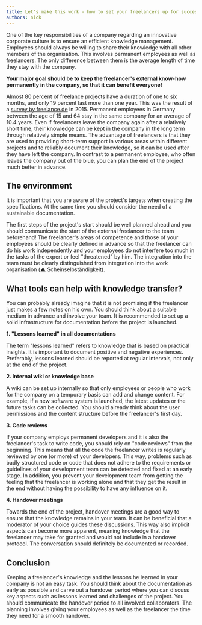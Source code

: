 ```yaml
---
title: Let's make this work - how to set your freelancers up for success!
authors: nick
---
```


One of the key responsibilities of a company regarding an innovative corporate culture is to ensure an efficient knowledge management. Employees should always be willing to share their knowledge with all other members of the organisation. This involves permanent employees as well as freelancers. The only difference between them is the average length of time they stay with the company.

<!--truncate-->

**Your major goal should be to keep the freelancer's external know-how permanently in the company, so that it can benefit everyone!**

Almost 80 percent of freelance projects have a duration of one to six months, and only 19 percent last more than one year. This was the result of a [survey by freelance.de](https://www.freelance.de/blog/durchschnittliche-projektdauer/) in 2015. Permanent employees in Germany between the age of 15 and 64 stay in the same company for an average of 10.4 years. Even if freelancers leave the company again after a relatively short time, their knowledge can be kept in the company in the long term through relatively simple means. The advantage of freelancers is that they are used to providing short-term support in various areas within different projects and to reliably document their knowledge, so it can be used after they have left the company. In contrast to a permanent employee, who often leaves the company out of the blue, you can plan the end of the project much better in advance.

## The environment

It is important that you are aware of the project's targets when creating the specifications. At the same time you should consider the need of a sustainable documentation.

The first steps of the project's start should be well planned ahead and you should communicate the start of the external freelancer to the team beforehand! The freelancer's areas of competence and those of your employees should be clearly defined in advance so that the freelancer can do his work independently and your employees do not interfere too much in the tasks of the expert or feel "threatened" by him. The integration into the team must be clearly distinguished from integration into the work organisation (⚠️ Scheinselbständigkeit).

## What tools can help with knowledge transfer?

You can probably already imagine that it is not promising if the freelancer just makes a few notes on his own. You should think about a suitable medium in advance and involve your team. It is recommended to set up a solid infrastructure for documentation before the project is launched.

**1. "Lessons learned" in all documentations**

The term "lessons learned" refers to knowledge that is based on practical insights. It is important to document positive and negative experiences. Preferably, lessons learned should be reported at regular intervals, not only at the end of the project.

**2. Internal wiki or knowledge base**

A wiki can be set up internally so that only employees or people who work for the company on a temporary basis can add and change content. For example, if a new software system is launched, the latest updates or the future tasks can be collected. You should already think about the user permissions and the content structure before the freelancer's first day.

**3. Code reviews**

If your company employs permanent developers and it is also the freelancer's task to write code, you should rely on "code reviews" from the beginning. This means that all the code the freelancer writes is regularly reviewed by one (or more) of your developers. This way, problems such as badly structured code or code that does not adhere to the requirements or guidelines of your development team can be detected and fixed at an early stage. In addition, you prevent your development team from getting the feeling that the freelancer is working alone and that they get the result in the end without having the possibility to have any influence on it.

**4. Handover meetings**

Towards the end of the project, handover meetings are a good way to ensure that the knowledge remains in your team. It can be beneficial that a moderator of your choice guides these discussions. This way also implicit aspects can become more apparent, meaning knowledge that the freelancer may take for granted and would not include in a handover protocol. The conversation should definitely be documented or recorded.

## Conclusion

Keeping a freelancer's knowledge and the lessons he learned in your company is not an easy task. You should think about the documentation as early as possible and carve out a handover period where you can discuss key aspects such as lessons learned and challenges of the project. You should communicate the handover period to all involved collaborators. The planning involves giving your employees as well as the freelancer the time they need for a smooth handover.
